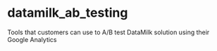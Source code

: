 # datamilk_ab_testing
Tools that customers can use to A/B test DataMilk solution using their Google Analytics

